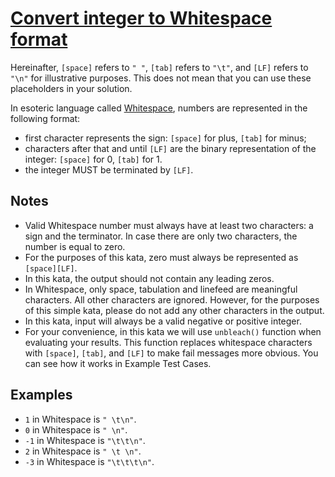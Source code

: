 # [Convert integer to Whitespace format](https://www.codewars.com/kata/convert-integer-to-whitespace-format "https://www.codewars.com/kata/55b350026cc02ac1a7000032")

Hereinafter, `[space]` refers to `" "`, `[tab]` refers to `"\t"`, and `[LF]` refers to `"\n"` for illustrative purposes. This does not mean that you can use these placeholders in your solution.

In esoteric language called [Whitespace](https://esolangs.org/wiki/whitespace), numbers are represented in the following format:

* first character represents the sign: `[space]` for plus, `[tab]` for minus;
* characters after that and until `[LF]` are the binary representation of the integer: `[space]` for 0, `[tab]` for 1.
* the integer MUST be terminated by `[LF]`.

## Notes

* Valid Whitespace number must always have at least two characters: a sign and the terminator. In case there are only two characters, the number is equal to zero.
* For the purposes of this kata, zero must always be represented as `[space][LF]`.
* In this kata, the output should not contain any leading zeros.
* In Whitespace, only space, tabulation and linefeed are meaningful characters. All other characters are ignored. However, for the purposes of this simple kata, please do not add any other characters in the output.
* In this kata, input will always be a valid negative or positive integer.
* For your convenience, in this kata we will use `unbleach()` function when evaluating your results. This function replaces whitespace characters with `[space]`, `[tab]`, and `[LF]` to make fail messages more obvious. You can see how it works in Example Test Cases.

## Examples

* `1` in Whitespace is `" \t\n"`.
* `0` in Whitespace is `" \n"`.
* `-1` in Whitespace is `"\t\t\n"`.
* `2` in Whitespace is `" \t \n"`.
* `-3` in Whitespace is `"\t\t\t\n"`.